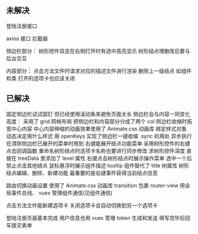## 未解决

登陆注册接口

axios 接口 拦截器

侧边栏部分：
树形控件双击在右侧打开时有选中高亮显示
树形结点增删改后要与后台交互

内容部分：
点击方法文件时请求对应的描述文件进行渲染
删除上一级结点 如组件和类 打开的选项卡也应该关闭

## 已解决

固定侧边栏试试固钉 但已经使用滚动条来避免页面太长
侧边栏会与内容一同变化高度： 采用了 grid 网格布局 把侧边栏和内容部分分成了两个 col
侧边栏收缩时拓宽中心内容 中心内容伸缩的动画效果使用了 Animate.css 动画库 绑定样式对象 动态决定用什么样式
用 openKeys 实现了侧边栏一键收缩
.sync 的用处 异步执行 在清除侧边栏已展开的菜单时用到
右键能展开结点功能菜单 采用树形控件的右键点击回调函数
重命名树形结点时选项卡名称也要进行同步修改
求树形控件深度 直接在 treeData 里添加了 level 属性
右键点击树形结点时展示操作菜单 选中一个后禁止点击其他结点
鼠标悬浮时展示组件描述 tooltip 组件替代了 title 树属性
树形结点编辑、删除、新建功能 最重要的是右键事件获得当前结点信息

路由切换动画设置 使用了 Animate.css 动画库 transition 包裹 router-view
用全局事件总线、 vuex 管理组件通信(见组件通信)

点击方法文件能新建选项卡
关闭选项卡会自动切换到另一个选项卡

登陆注册页面基本完成
用户信息也用 vuex 管理
token 生成和发送
填写完毕后回车提交表单
